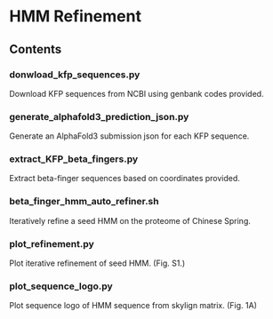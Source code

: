 # HMM Refinement

## Contents

### donwload_kfp_sequences.py

Download KFP sequences from NCBI using genbank codes provided.

### generate_alphafold3_prediction_json.py

Generate an AlphaFold3 submission json for each KFP sequence. 

### extract_KFP_beta_fingers.py 

Extract beta-finger sequences based on coordinates provided.

### beta_finger_hmm_auto_refiner.sh 

Iteratively refine a seed HMM on the proteome of Chinese Spring.

### plot_refinement.py  

Plot iterative refinement of seed HMM. (Fig. S1.)

### plot_sequence_logo.py 

Plot sequence logo of HMM sequence from skylign matrix. (Fig. 1A)
